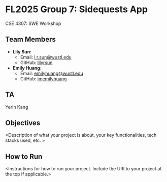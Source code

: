 # FL2025 Group 7: Sidequests App
CSE 4307: SWE Workshop


## Team Members
- **Lily Sun:**
  - Email: l.r.sun@wustl.edu
  - GitHub: [lilyrsun](https://github.com/lilyrsun)
- **Emily Huang:**
  - Email: emilyhuang@wustl.edu
  - GitHub: [imemilyhuang](https://github.com/imemilyhuang)


## TA
Yerin Kang


## Objectives
&lt;Description of what your project is about, your key functionalities, tech stacks used, etc. &gt;


## How to Run
&lt;Instructions for how to run your project. Include the URI to your project at the top if applicable.&gt;
